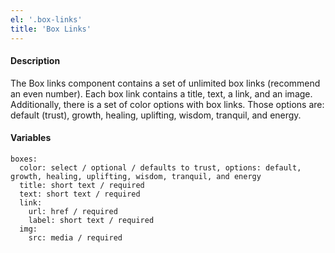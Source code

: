 ```yaml
---
el: '.box-links'
title: 'Box Links'
---
```

#### Description
The Box links component contains a set of unlimited box links (recommend an even number). Each box link contains a title, text, a link, and an image. Additionally, there is a set of color options with box links. Those options are: default (trust), growth, healing, uplifting, wisdom, tranquil, and energy.

#### Variables
~~~
boxes:
  color: select / optional / defaults to trust, options: default, growth, healing, uplifting, wisdom, tranquil, and energy
  title: short text / required
  text: short text / required
  link:
    url: href / required
    label: short text / required
  img:
    src: media / required
~~~
